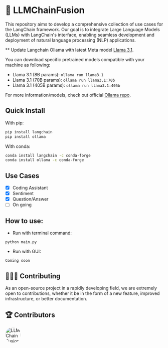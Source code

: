 # 🔗 **LLMChainFusion**

This repository aims to develop a comprehensive collection of use cases for the LangChain framework. Our goal is to integrate Large Language Models (LLMs) with LangChain's interface, enabling seamless development and deployment of natural language processing (NLP) applications.

** Update Langchain Ollama with latest Meta model [Llama 3.1](https://github.com/meta-llama/llama-models/blob/main/models/llama3_1/MODEL_CARD.md).

You can download specific pretrained models compatible with your machine as following:
- Llama 3.1 (8B params): ```ollama run llama3.1 ```
- Llama 3.1 (70B params):  ```ollama run llama3.1:70b```
- Llama 3.1 (405B params): ```ollama run llama3.1:405b```

For more information/models, check out official [Ollama repo](https://github.com/ollama/ollama/blob/main/README.md).

## Quick Install

With pip:
```bash
pip install langchain
pip install ollama
```

With conda:
```bash
conda install langchain -c conda-forge
conda install ollama -c conda-forge
```

## Use Cases
- [x] Coding Assistant
- [x] Sentiment
- [x] Question/Answer
- [ ] On going 

## How to use:
- Run with terminal command:
```
python main.py
```
- Run with GUI:
```
Coming soon
```

## 🙋🏻‍♂️ Contributing

As an open-source project in a rapidly developing field, we are extremely open to contributions, whether it be in the form of a new feature, improved infrastructure, or better documentation.

## 🏆 Contributors

<a href="https://github.com/bradduy">
  <img src="https://avatars.githubusercontent.com/u/33892919?v=4" style="border-radius: 50%; width: 50px; height: 50px; object-fit: cover;" alt="LLMChainFusion contributors">
</a>